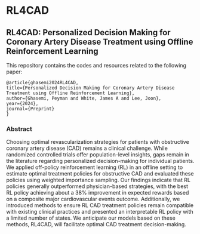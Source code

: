 # RL4CAD
## RL4CAD: Personalized Decision Making for Coronary Artery Disease Treatment using Offline Reinforcement Learning

This repository contains the codes and resources related to the following paper:

    @article{ghasemi2024RL4CAD,
    title={Personalized Decision Making for Coronary Artery Disease Treatment using Offline Reinforcement Learning},
    author={Ghasemi, Peyman and White, James A and Lee, Joon},
    year={2024},
    journal={Preprint}
    }


### Abstract
Choosing optimal revascularization strategies for patients with obstructive coronary artery disease (CAD) remains a clinical challenge. While randomized controlled trials offer population-level insights, gaps remain in the literature regarding personalized decision-making for individual patients. We applied off-policy reinforcement learning (RL) in an offline setting to estimate optimal treatment policies for obstructive CAD and evaluated these policies using weighted importance sampling. Our findings indicate that RL policies generally outperformed physician-based strategies, with the best RL policy achieving about a 38% improvement in expected rewards based on a composite major cardiovascular events outcome. Additionally, we introduced methods to ensure RL CAD treatment policies remain compatible with existing clinical practices and presented an interpretable RL policy with a limited number of states. We anticipate our models based on these methods, RL4CAD, will facilitate optimal CAD treatment decision-making.


